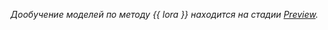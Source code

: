 _Дообучение моделей по методу {{ lora }} находится на стадии [Preview](../../overview/concepts/launch-stages.md)._